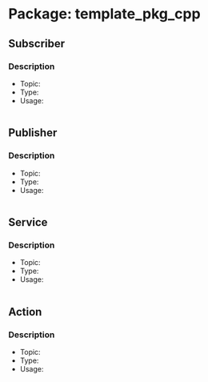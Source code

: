 # Package: template_pkg_cpp

## Subscriber
### Description
- Topic: 
- Type: 
- Usage: 
```bash
```

## Publisher
### Description
- Topic: 
- Type: 
- Usage: 
```bash
```

## Service
### Description
- Topic: 
- Type: 
- Usage: 
```bash
```

## Action
### Description
- Topic: 
- Type: 
- Usage: 
```bash
```